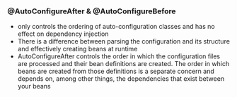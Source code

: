### @AutoConfigureAfter & @AutoConfigureBefore
- only controls the ordering of auto-configuration classes and has no effect on dependency injection
- There is a difference between parsing the configuration and its structure and effectively creating beans at runtime
- AutoConfigureAfter controls the order in which the configuration files are processed and their bean definitions are created. The order in which beans are created from those definitions is a separate concern and depends on, among other things, the dependencies that exist between your beans